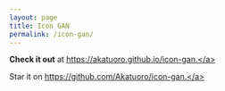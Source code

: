 ```yaml
---
layout: page
title: Icon GAN
permalink: /icon-gan/
---
```




**Check it out** at <a href="https://akatuoro.github.io/icon-gan" target="_blank">https://akatuoro.github.io/icon-gan.</a>

Star it on <a href="https://github.com/Akatuoro/icon-gan" target="_blank">https://github.com/Akatuoro/icon-gan.</a>
